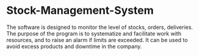 # Stock-Management-System
The software is designed to monitor the level of stocks, orders, deliveries. The purpose of the program is to systematize and facilitate work with resources, and to raise an alarm if limits are exceeded. It can be used to avoid excess products and downtime in the company.

